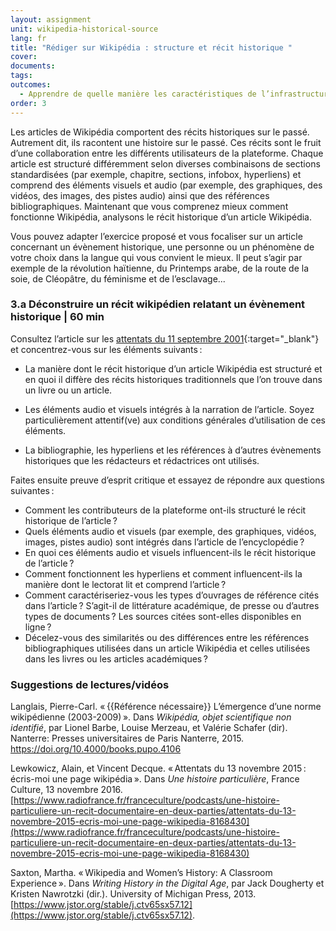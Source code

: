 ```yaml
---
layout: assignment
unit: wikipedia-historical-source 
lang: fr
title: "Rédiger sur Wikipédia : structure et récit historique "
cover:
documents:
tags:
outcomes: 
  - Apprendre de quelle manière les caractéristiques de l’infrastructure de Wikipédia façonnent les récits historiques
order: 3
---
```

Les articles de Wikipédia comportent des récits historiques sur le passé. Autrement dit, ils racontent une histoire sur le passé. Ces récits sont le fruit d’une collaboration entre les différents utilisateurs de la plateforme. Chaque article est structuré différemment selon diverses combinaisons de sections standardisées (par exemple, chapitre, sections, infobox, hyperliens) et comprend des éléments visuels et audio (par exemple, des graphiques, des vidéos, des images, des pistes audio) ainsi que des références bibliographiques. Maintenant que vous comprenez mieux comment fonctionne Wikipédia, analysons le récit historique d’un article Wikipédia.

Vous pouvez adapter l’exercice proposé et vous focaliser sur un article concernant un évènement historique, une personne ou un phénomène de votre choix dans la langue qui vous convient le mieux. Il peut s’agir par exemple de la révolution haïtienne, du Printemps arabe, de la route de la soie, de Cléopâtre, du féminisme et de l’esclavage...

<!-- more -->

<!-- briefing-student -->

### 3.a Déconstruire un récit wikipédien relatant un évènement historique | 60 min
<!-- section-contents -->

Consultez l’article sur les [attentats du 11 septembre 2001](https://fr.wikipedia.org/wiki/Attentats_du_11_septembre_2001){:target="_blank"} et concentrez-vous sur les éléments suivants&#x202F;:
 
- La manière dont le récit historique d’un article Wikipédia est structuré et en quoi il diffère des récits historiques traditionnels que l’on trouve dans un livre ou un article.

- Les éléments audio et visuels intégrés à la narration de l’article. Soyez particulièrement attentif(ve) aux conditions générales d’utilisation de ces éléments.

- La bibliographie, les hyperliens et les références à d’autres évènements historiques que les rédacteurs et rédactrices ont utilisés.

Faites ensuite preuve d’esprit critique et essayez de répondre aux questions suivantes&#x202F;:
- Comment les contributeurs de la plateforme ont-ils structuré le récit historique de l’article&#x202F;?
- Quels éléments audio et visuels (par exemple, des graphiques, vidéos, images, pistes audio) sont intégrés dans l’article de l’encyclopédie&#x202F;? 
- En quoi ces éléments audio et visuels influencent-ils le récit historique de l’article&#x202F;?
- Comment fonctionnent les hyperliens et comment influencent-ils la manière dont le lectorat lit et comprend l’article&#x202F;?
- Comment caractériseriez-vous les types d’ouvrages de référence cités dans l’article&#x202F;? S’agit-il de littérature académique, de presse ou d’autres types de documents&#x202F;? Les sources citées sont-elles disponibles en ligne&#x202F;?
- Décelez-vous des similarités ou des différences entre les références bibliographiques utilisées dans un article Wikipédia et celles utilisées dans les livres ou les articles académiques&#x202F;?

<!-- section -->


### Suggestions de lectures/vidéos
<!-- section-contents --> 
Langlais, Pierre-Carl. «&#x202F;{{Référence nécessaire}} L’émergence d’une norme wikipédienne (2003-2009)&#x202F;». Dans *Wikipédia, objet scientifique non identifié*, par Lionel Barbe, Louise Merzeau, et Valérie Schafer (dir). Nanterre: Presses universitaires de Paris Nanterre, 2015. https://doi.org/10.4000/books.pupo.4106

Lewkowicz, Alain, et Vincent Decque. «&#x202F;Attentats du 13 novembre 2015&#x202F;: écris-moi une page wikipédia&#x202F;». Dans *Une histoire particulière*, France Culture, 13 novembre 2016. [https://www.radiofrance.fr/franceculture/podcasts/une-histoire-particuliere-un-recit-documentaire-en-deux-parties/attentats-du-13-novembre-2015-ecris-moi-une-page-wikipedia-8168430](https://www.radiofrance.fr/franceculture/podcasts/une-histoire-particuliere-un-recit-documentaire-en-deux-parties/attentats-du-13-novembre-2015-ecris-moi-une-page-wikipedia-8168430)  

Saxton, Martha. «&#x202F;Wikipedia and Women’s History: A Classroom Experience&#x202F;». Dans *Writing History in the Digital Age*, par Jack Dougherty et Kristen Nawrotzki (dir.). University of Michigan Press, 2013. [https://www.jstor.org/stable/j.ctv65sx57.12](https://www.jstor.org/stable/j.ctv65sx57.12).


<!-- briefing-teacher -->

  